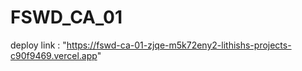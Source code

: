 # FSWD_CA_01

deploy link : "https://fswd-ca-01-zjqe-m5k72eny2-lithishs-projects-c90f9469.vercel.app"
